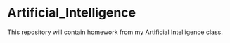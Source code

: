 # Artificial_Intelligence
This repository will contain homework from my Artificial Intelligence class.
